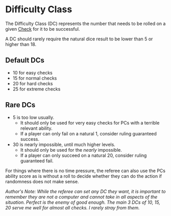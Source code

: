 # Difficulty Class

The Difficulty Class (DC) represents the number that needs to be rolled on a given [Check](Check.md) for it to be successful. 

A DC should rarely require the natural dice result to be lower than 5 or higher than 18.
## Default DCs
- 10 for easy checks
- 15 for normal checks
- 20 for hard checks
- 25 for extreme checks 
## Rare DCs
- 5 is too low usually.
	- It should only be used for very easy checks for PCs with a terrible relevant ability.
	- If a player can only fail on a natural 1, consider ruling guaranteed success.
- 30 is nearly impossible, until much higher levels.
	- It should only be used for the *nearly* impossible.
	- If a player can only succeed on a natural 20, consider ruling guaranteed fail.

For things where there is no time pressure, the referee can also use the PCs ability score as is without a roll to decide whether they can do the action if randomness does not make sense.

*Author's Note:*
*While the referee can set any DC they want, it is important to remember they are not a computer and cannot take in all aspects of the situation. Perfect is the enemy of good enough. The main 3 DCs of 10, 15, 20 serve me well for almost all checks. I rarely stray from them.* 